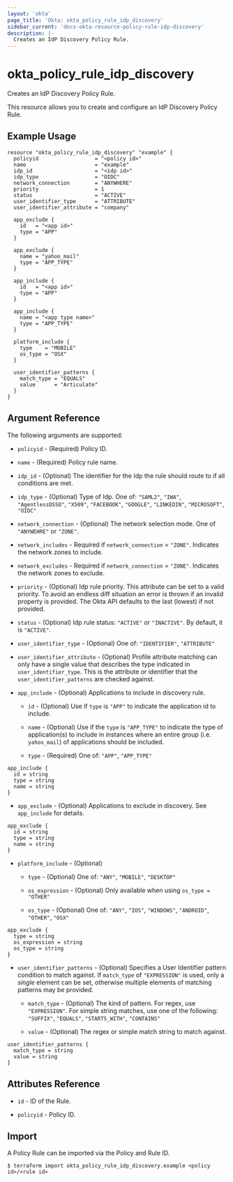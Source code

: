 ```yaml
---
layout: 'okta'
page_title: 'Okta: okta_policy_rule_idp_discovery'
sidebar_current: 'docs-okta-resource-policy-rule-idp-discovery'
description: |-
  Creates an IdP Discovery Policy Rule.
---
```


# okta_policy_rule_idp_discovery

Creates an IdP Discovery Policy Rule.

This resource allows you to create and configure an IdP Discovery Policy Rule.

## Example Usage

```hcl
resource "okta_policy_rule_idp_discovery" "example" {
  policyid                  = "<policy id>"
  name                      = "example"
  idp_id                    = "<idp id>"
  idp_type                  = "OIDC"
  network_connection        = "ANYWHERE"
  priority                  = 1
  status                    = "ACTIVE"
  user_identifier_type      = "ATTRIBUTE"
  user_identifier_attribute = "company"

  app_exclude {
    id   = "<app id>"
    type = "APP"
  }

  app_exclude {
    name = "yahoo_mail"
    type = "APP_TYPE"
  }

  app_include {
    id   = "<app id>"
    type = "APP"
  }

  app_include {
    name = "<app type name>"
    type = "APP_TYPE"
  }

  platform_include {
    type    = "MOBILE"
    os_type = "OSX"
  }

  user_identifier_patterns {
    match_type = "EQUALS"
    value      = "Articulate"
  }
}
```

## Argument Reference

The following arguments are supported:

- `policyid` - (Required) Policy ID.

- `name` - (Required) Policy rule name.

- `idp_id` - (Optional) The identifier for the Idp the rule should route to if all conditions are met.

- `idp_type` - (Optional) Type of Idp. One of: `"SAML2"`, `"IWA"`, `"AgentlessDSSO"`, `"X509"`, `"FACEBOOK"`, `"GOOGLE"`, `"LINKEDIN"`, `"MICROSOFT"`, `"OIDC"`

- `network_connection` - (Optional) The network selection mode. One of `"ANYWEHRE"` or `"ZONE"`.

- `network_includes` - Required if `network_connection` = `"ZONE"`. Indicates the network zones to include.

- `network_excludes` - Required if `network_connection` = `"ZONE"`. Indicates the network zones to exclude.

- `priority` - (Optional) Idp rule priority. This attribute can be set to a valid priority. To avoid an endless diff situation an error is thrown if an invalid property is provided. The Okta API defaults to the last (lowest) if not provided.

- `status` - (Optional) Idp rule status: `"ACTIVE"` or `"INACTIVE"`. By default, it is `"ACTIVE"`.

- `user_identifier_type` - (Optional) One of: `"IDENTIFIER"`, `"ATTRIBUTE"`

- `user_identifier_attribute` - (Optional) Profile attribute matching can only have a single value that describes the type indicated in `user_identifier_type`. This is the attribute or identifier that the `user_identifier_patterns` are checked against.

- `app_include` - (Optional) Applications to include in discovery rule.

  - `id` - (Optional) Use if `type` is `"APP"` to indicate the application id to include.

  - `name` - (Optional) Use if the `type` is `"APP_TYPE"` to indicate the type of application(s) to include in instances where an entire group (i.e. `yahoo_mail`) of applications should be included.

  - `type` - (Required) One of: `"APP"`, `"APP_TYPE"`

```hcl
app_include {
  id = string
  type = string
  name = string
}
```

- `app_exclude` - (Optional) Applications to exclude in discovery. See `app_include` for details.

```hcl
app_exclude {
  id = string
  type = string
  name = string
}
```

- `platform_include` - (Optional)

  - `type` - (Optional) One of: `"ANY"`, `"MOBILE"`, `"DESKTOP"`

  - `os_expression` - (Optional) Only available when using `os_type = "OTHER"`

  - `os_type` - (Optional) One of: `"ANY"`, `"IOS"`, `"WINDOWS"`, `"ANDROID"`, `"OTHER"`, `"OSX"`

```hcl
app_exclude {
  type = string
  os_expression = string
  os_type = string
}
```

- `user_identifier_patterns` - (Optional) Specifies a User Identifier pattern condition to match against. If `match_type` of `"EXPRESSION"` is used, only a *single* element can be set, otherwise multiple elements of matching patterns may be provided.

  - `match_type` - (Optional) The kind of pattern. For regex, use `"EXPRESSION"`. For simple string matches, use one of the following: `"SUFFIX"`, `"EQUALS"`, `"STARTS_WITH"`, `"CONTAINS"`

  - `value` - (Optional) The regex or simple match string to match against.

```hcl
user_identifier_patterns {
  match_type = string
  value = string
}
```

## Attributes Reference

- `id` - ID of the Rule.

- `policyid` - Policy ID.

## Import

A Policy Rule can be imported via the Policy and Rule ID.

```
$ terraform import okta_policy_rule_idp_discovery.example <policy id>/<rule id>
```
